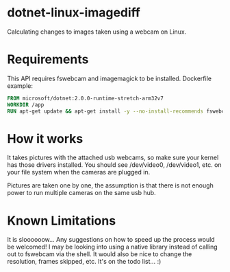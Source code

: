 # dotnet-linux-imagediff
Calculating changes to images taken using a webcam on Linux.

# Requirements

This API requires fswebcam and imagemagick to be installed. Dockerfile example:

```Dockerfile
FROM microsoft/dotnet:2.0.0-runtime-stretch-arm32v7
WORKDIR /app
RUN apt-get update && apt-get install -y --no-install-recommends fswebcam imagemagick imagemagick-doc
```

# How it works

It takes pictures with the attached usb webcams, so make sure your kernel has those drivers installed. You should see /dev/video0, /dev/video1, etc. on your file system when the cameras are plugged in.

Pictures are taken one by one, the assumption is that there is not enough power to run multiple cameras on the same usb hub.

# Known Limitations

It is sloooooow... Any suggestions on how to speed up the process would be welcomed! I may be looking into using a native library instead of calling out to fswebcam via the shell. It would also be nice to change the resolution, frames skipped, etc. It's on the todo list... :)

